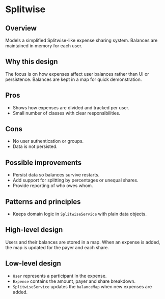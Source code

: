 # Splitwise

## Overview
Models a simplified Splitwise-like expense sharing system. Balances are maintained in memory for each user.

## Why this design
The focus is on how expenses affect user balances rather than UI or persistence. Balances are kept in a map for quick demonstration.

## Pros
- Shows how expenses are divided and tracked per user.
- Small number of classes with clear responsibilities.

## Cons
- No user authentication or groups.
- Data is not persisted.

## Possible improvements
- Persist data so balances survive restarts.
- Add support for splitting by percentages or unequal shares.
- Provide reporting of who owes whom.

## Patterns and principles
- Keeps domain logic in `SplitwiseService` with plain data objects.

## High-level design
Users and their balances are stored in a map. When an expense is added, the map is updated for the payer and each share.

## Low-level design
- `User` represents a participant in the expense.
- `Expense` contains the amount, payer and share breakdown.
- `SplitwiseService` updates the `balanceMap` when new expenses are added.
